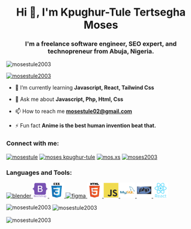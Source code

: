 <h1 align="center">Hi 👋, I'm Kpughur-Tule Tertsegha Moses</h1>
<h3 align="center">I'm a freelance software engineer, SEO expert, and technopreneur from Abuja, Nigeria.</h3>

<p align="left"> <img src="https://komarev.com/ghpvc/?username=mosestule2003&label=Profile%20views&color=0e75b6&style=flat" alt="mosestule2003" /> </p>

<p align="left"> <a href="https://github.com/ryo-ma/github-profile-trophy"><img src="https://github-profile-trophy.vercel.app/?username=mosestule2003" alt="mosestule2003" /></a> </p>

- 🌱 I’m currently learning **Javascript, React, Tailwind Css**

- 💬 Ask me about **Javascript, Php, Html, Css**

- 📫 How to reach me **mosestule02@gmail.com**

- ⚡ Fun fact **Anime is the best human invention beat that.**

<h3 align="left">Connect with me:</h3>
<p align="left">
<a href="https://twitter.com/mosestule" target="blank"><img align="center" src="https://raw.githubusercontent.com/rahuldkjain/github-profile-readme-generator/master/src/images/icons/Social/twitter.svg" alt="mosestule" height="30" width="40" /></a>
<a href="https://linkedin.com/in/moses kpughur-tule" target="blank"><img align="center" src="https://raw.githubusercontent.com/rahuldkjain/github-profile-readme-generator/master/src/images/icons/Social/linked-in-alt.svg" alt="moses kpughur-tule" height="30" width="40" /></a>
<a href="https://instagram.com/mos.xs" target="blank"><img align="center" src="https://raw.githubusercontent.com/rahuldkjain/github-profile-readme-generator/master/src/images/icons/Social/instagram.svg" alt="mos.xs" height="30" width="40" /></a>
<a href="https://discord.gg/moses2003" target="blank"><img align="center" src="https://raw.githubusercontent.com/rahuldkjain/github-profile-readme-generator/master/src/images/icons/Social/discord.svg" alt="moses2003" height="30" width="40" /></a>
</p>

<h3 align="left">Languages and Tools:</h3>
<p align="left"> <a href="https://www.blender.org/" target="_blank" rel="noreferrer"> <img src="https://download.blender.org/branding/community/blender_community_badge_white.svg" alt="blender" width="40" height="40"/> </a> <a href="https://getbootstrap.com" target="_blank" rel="noreferrer"> <img src="https://raw.githubusercontent.com/devicons/devicon/master/icons/bootstrap/bootstrap-plain-wordmark.svg" alt="bootstrap" width="40" height="40"/> </a> <a href="https://www.w3schools.com/css/" target="_blank" rel="noreferrer"> <img src="https://raw.githubusercontent.com/devicons/devicon/master/icons/css3/css3-original-wordmark.svg" alt="css3" width="40" height="40"/> </a> <a href="https://www.figma.com/" target="_blank" rel="noreferrer"> <img src="https://www.vectorlogo.zone/logos/figma/figma-icon.svg" alt="figma" width="40" height="40"/> </a> <a href="https://www.w3.org/html/" target="_blank" rel="noreferrer"> <img src="https://raw.githubusercontent.com/devicons/devicon/master/icons/html5/html5-original-wordmark.svg" alt="html5" width="40" height="40"/> </a> <a href="https://developer.mozilla.org/en-US/docs/Web/JavaScript" target="_blank" rel="noreferrer"> <img src="https://raw.githubusercontent.com/devicons/devicon/master/icons/javascript/javascript-original.svg" alt="javascript" width="40" height="40"/> </a> <a href="https://www.mysql.com/" target="_blank" rel="noreferrer"> <img src="https://raw.githubusercontent.com/devicons/devicon/master/icons/mysql/mysql-original-wordmark.svg" alt="mysql" width="40" height="40"/> </a> <a href="https://www.php.net" target="_blank" rel="noreferrer"> <img src="https://raw.githubusercontent.com/devicons/devicon/master/icons/php/php-original.svg" alt="php" width="40" height="40"/> </a> <a href="https://reactjs.org/" target="_blank" rel="noreferrer"> <img src="https://raw.githubusercontent.com/devicons/devicon/master/icons/react/react-original-wordmark.svg" alt="react" width="40" height="40"/> </a> </p>

<p><img align="left" src="https://github-readme-stats.vercel.app/api/top-langs?username=mosestule2003&show_icons=true&locale=en&layout=compact" alt="mosestule2003" /></p>

<p>&nbsp;<img align="center" src="https://github-readme-stats.vercel.app/api?username=mosestule2003&show_icons=true&locale=en" alt="mosestule2003" /></p>

<p><img align="center" src="https://github-readme-streak-stats.herokuapp.com/?user=mosestule2003&" alt="mosestule2003" /></p>
